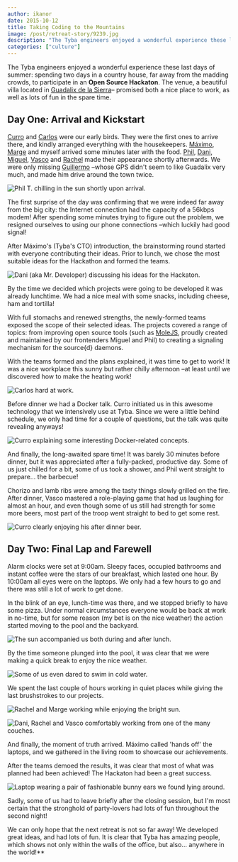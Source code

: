 ```yaml
---
author: ikanor
date: 2015-10-12
title: Taking Coding to the Mountains
image: /post/retreat-story/9239.jpg
description: "The Tyba engineers enjoyed a wonderful experience these last days of summer: spending two days in a country house, far away from the madding crowds, to participate in an Open Source Hackaton."
categories: ["culture"] 
---
```


The Tyba engineers enjoyed a wonderful experience these last days of summer: spending two days in a country house, far away from the madding crowds, to participate in an **Open Source Hackaton**. The venue, a beautiful villa located in [Guadalix de la Sierra](https://www.google.es/maps/place/28794+Guadalix+de+la+Sierra,+Madrid/@40.7834355,-3.6965663,15z/data=!3m1!4b1!4m2!3m1!1s0xd43d9017d147909:0x1a4e541fa536a900?hl=en)– promised both a nice place to work, as well as lots of fun in the spare time.
## Day One: Arrival and Kickstart

[Curro](https://github.com/curratore) and [Carlos](https://github.com/toqueteos) were our early birds. They were the first ones to arrive there, and kindly arranged everything with the housekeepers. [Máximo](https://github.com/mcuadros), [Marge](http://margaridagarcialopes.com) and myself arrived some minutes later with the food. [Phil](https://github.com/filiptc), [Dani](https://github.com/dripolles), [Miguel](https://github.com/mvader), [Vasco](https://github.com/vasco2ramos) and [Rachel](https://github.com/rachelguerin) made their appearance shortly afterwards. We were only missing [Guillermo](https://github.com/gsc) –whose GPS didn't seem to like Guadalix very much, and made him drive around the town twice.

![Phil T. chilling in the sun shortly upon arrival.](/post/retreat-story/9069.jpg)

The first surprise of the day was confirming that we were indeed far away from the big city: the Internet connection had the capacity of a 56kbps modem! After spending some minutes trying to figure out the problem, we resigned ourselves to using our phone connections –which luckily had good signal!

After Máximo's (Tyba's CTO) introduction, the brainstorming round started with everyone contributing their ideas. Prior to lunch, we chose the most suitable ideas for the Hackathon and formed the teams.

![Dani (aka Mr. Developer) discussing his ideas for the Hackaton.](/post/retreat-story/9091.jpg)

By the time we decided which projects were going to be developed it was already lunchtime. We had a nice meal with some snacks, including cheese, ham and tortilla!

With full stomachs and renewed strengths, the newly-formed teams exposed the scope of their selected ideas. The projects covered a range of topics: from improving open source tools (such as [MoleJS](https://github.com/molejs), proudly created and maintained by our frontenders Miguel and Phil) to creating a signaling mechanism for the source{d} daemons.

With the teams formed and the plans explained, it was time to get to work! It was a nice workplace this sunny but rather chilly afternoon –at least until we discovered how to make the heating work!

![Carlos hard at work.](/post/retreat-story/9149.jpg)

Before dinner we had a Docker talk. Curro initiated us in this awesome technology that we intensively use at Tyba. Since we were a little behind schedule, we only had time for a couple of questions, but the talk was quite revealing anyways!

![Curro explaining some interesting Docker-related concepts.](/post/retreat-story/9160.jpg)

And finally, the long-awaited spare time! It was barely 30 minutes before dinner, but it was appreciated  after a fully-packed, productive day. Some of us just chilled for a bit, some of us took a shower, and Phil went straight to prepare... the barbecue!

Chorizo and lamb ribs were among the tasty things slowly grilled on the fire. After dinner, Vasco mastered a role-playing game that had us laughing for almost an hour, and even though some of us still had strength for some more beers, most part of the troop went straight to bed to get some rest.

![Curro clearly enjoying his after dinner beer.](/post/retreat-story/9177.jpg)

## Day Two: Final Lap and Farewell

Alarm clocks were set at 9:00am. Sleepy faces, occupied bathrooms and instant coffee were the stars of our breakfast, which lasted one hour. By 10:00am all eyes were on the laptops. We only had a few hours to go and there was still a lot of work to get done.

In the blink of an eye, lunch-time was there, and we stopped briefly to have some pizza. Under normal circumstances everyone would be back at work in no-time, but for some reason (my bet is on the nice weather) the action started moving to the pool and the backyard.

![The sun accompanied us both during and after lunch.](/post/retreat-story/9195.jpg)

By the time someone plunged into the pool, it was clear that we were making a quick break to enjoy the nice weather.

![Some of us even dared to swim in cold water.](/post/retreat-story/9258.jpg)

We spent the last couple of hours working in quiet places while giving the last brushstrokes to our projects.

![Rachel and Marge working while enjoying the bright sun.](/post/retreat-story/9239.jpg)

![Dani, Rachel and Vasco comfortably working from one of the many couches.](/post/retreat-story/9261.jpg)

And finally, the moment of truth arrived. Máximo called 'hands off' the laptops, and we gathered in the living room to showcase our achievements.

After the teams demoed the results, it was clear that most of what was planned had been achieved! The Hackaton had been a great success.

![Laptop wearing a pair of fashionable bunny ears we found lying around.](/post/retreat-story/9275.jpg)

Sadly, some of us had to leave briefly after the closing session, but I'm most certain that the stronghold of party-lovers had lots of fun throughout the second night!

We can only hope that the next retreat is not so far away! We developed great ideas, and had lots of fun. It is clear that Tyba has amazing people, which shows not only within the walls of the office, but also... anywhere in the world!**
